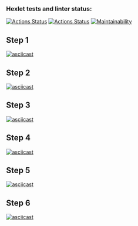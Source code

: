 ### Hexlet tests and linter status:
[![Actions Status](https://github.com/krokojabba/backend-project-4/actions/workflows/hexlet-check.yml/badge.svg)](https://github.com/krokojabba/backend-project-4/actions)
[![Actions Status](https://github.com/krokojabba/backend-project-4/actions/workflows/my-check.yml/badge.svg)](https://github.com/krokojabba/backend-project-4/actions)
[![Maintainability](https://api.codeclimate.com/v1/badges/d2f3dd214fcd8acbd1d9/maintainability)](https://codeclimate.com/github/krokojabba/backend-project-4/maintainability)
## Step 1
[![asciicast](https://asciinema.org/a/u4siApSzakNYIL9XhDrXOiVbx.svg)](https://asciinema.org/a/u4siApSzakNYIL9XhDrXOiVbx)
## Step 2
[![asciicast](https://asciinema.org/a/EXy3sU7OxfRWV7uY9Wrc3RV8A.svg)](https://asciinema.org/a/EXy3sU7OxfRWV7uY9Wrc3RV8A)
## Step 3
[![asciicast](https://asciinema.org/a/tA9NhqcVgs0dxFMcU260bKFNS.svg)](https://asciinema.org/a/tA9NhqcVgs0dxFMcU260bKFNS)
## Step 4
[![asciicast](https://asciinema.org/a/1rzYYA5jSj1DHyHivQ4mEf5yF.svg)](https://asciinema.org/a/1rzYYA5jSj1DHyHivQ4mEf5yF)
## Step 5
[![asciicast](https://asciinema.org/a/e2ck5uhz76g0qS8mPOxouptbT.svg)](https://asciinema.org/a/e2ck5uhz76g0qS8mPOxouptbT)
## Step 6
[![asciicast](https://asciinema.org/a/1GxG6AHXDOBBEttf28WSCI5kb.svg)](https://asciinema.org/a/1GxG6AHXDOBBEttf28WSCI5kb)